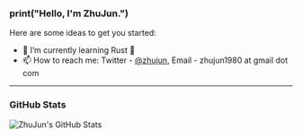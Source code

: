 ### print("Hello, I'm ZhuJun.")

Here are some ideas to get you started:

- 🌱 I’m currently learning Rust 🦀️
- 📫 How to reach me: Twitter - [@zhujun](https://twitter.com/zhujun), Email - zhujun1980 at gmail dot com

<hr/>

<article>
  <h3>GitHub Stats</h3>
  <img align="left" alt="ZhuJun's GitHub Stats" src="https://github-readme-stats.vercel.app/api?username=zhujun1980&show_icons=true&hide_border=true" />
</article>
